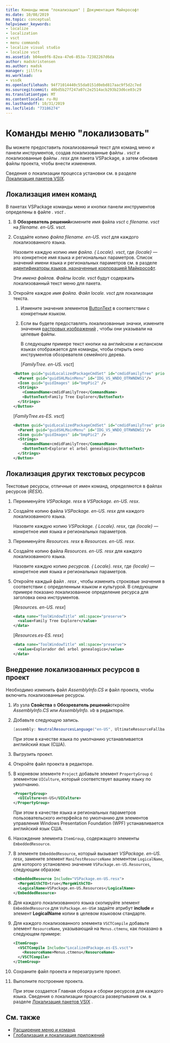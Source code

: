 ```yaml
---
title: Команды меню "локализация" | Документация Майкрософт
ms.date: 10/08/2019
ms.topic: conceptual
helpviewer_keywords:
- localize
- localization
- vsct
- menu commands
- localize visual studio
- localize vsct
ms.assetid: b04ee0f6-82ea-47e6-853a-72382267d6da
author: madskristensen
ms.author: madsk
manager: jillfra
ms.workload:
- vssdk
ms.openlocfilehash: 94f71014440c55da0151d0ebd817aac9f5d2c7ed
ms.sourcegitcommit: 40bd5b27f247a07c2e2514acb293b23d6ce03c29
ms.translationtype: MT
ms.contentlocale: ru-RU
ms.lasthandoff: 10/31/2019
ms.locfileid: "73186274"
---
```

# <a name="localize-menu-commands"></a>Команды меню "локализовать"

Вы можете предоставить локализованный текст для команд меню и панели инструментов, создав локализованные файлы *. vsct* и локализованные файлы *. resx* для пакета VSPackage, а затем обновив файлы проекта, чтобы внести изменения.

Сведения о локализации процесса установки см. в разделе [Локализация пакетов VSIX](../extensibility/localizing-vsix-packages.md).

## <a name="localize-command-names"></a>Локализация имен команд

В пакетах VSPackage команды меню и кнопки панели инструментов определены в файле *. vsct* .

1. В **Обозреватель решений**измените имя файла *vsct* с *filename. vsct* на *filename. en-US. vsct*.

2. Создайте копию *файла filename. en-US. vsct* для каждого локализованного языка.

    Назовите каждую копию *имя файла. { Locale}. vsct*, где *{locale}* — это конкретное имя языка и региональных параметров. Список значений имени языка и региональных параметров см. в разделе [идентификаторы языков, назначенные корпорацией Майкрософт](/windows/uwp/publish/supported-languages).

    Эти *имена файлов. Файлы locale. vsct* будут содержать локализованный текст меню для пакета.

3. Откройте каждое *имя файла. Файл locale. vsct* для локализации текста.

   1. Измените значения элементов [ButtonText](../extensibility/buttontext-element.md) в соответствии с конкретным языком.

   2. Если вы будете предоставлять локализованные значки, измените значения [растровых изображений](../extensibility/bitmap-element.md) , чтобы они указывали на целевые файлы.

      В следующем примере текст кнопки на английском и испанском языках отображается для команды, чтобы открыть окно инструментов обозревателя семейного дерева.

      [*FamilyTree. en-US. vsct*]

   ```xml
   <Button guid="guidLocalizedPackageCmdSet" id="cmdidFamilyTree" priority="0x0100" type="Button">
     <Parent guid="guidSHLMainMenu" id="IDG_VS_WNDO_OTRWNDWS1"/>
     <Icon guid="guidImages" id="bmpPic2" />
     <Strings>
       <CommandName>cmdidFamilyTree</CommandName>
       <ButtonText>Family Tree Explorer</ButtonText>
     </Strings>
   </Button>
   ```

    [*FamilyTree.es-ES. vsct*]

   ```xml
   <Button guid="guidLocalizedPackageCmdSet" id="cmdidFamilyTree" priority="0x0100" type="Button">
     <Parent guid="guidSHLMainMenu" id="IDG_VS_WNDO_OTRWNDWS1"/>
     <Icon guid="guidImages" id="bmpPic2" />
     <Strings>
       <CommandName>cmdidFamilyTree</CommandName>
       <ButtonText>Explorar el arbol genealogico</ButtonText>
     </Strings>
   </Button>
   ```

## <a name="localize-other-text-resources"></a>Локализация других текстовых ресурсов

Текстовые ресурсы, отличные от имен команд, определяются в файлах ресурсов (*RESX*).

1. Переименуйте *VSPackage. resx* в *VSPackage. en-US. resx*.

2. Создайте копию файла *VSPackage. en-US. resx* для каждого локализованного языка.

     Назовите каждую копию *VSPackage. { Locale}. resx*, где *{locale}* — конкретное имя языка и региональных параметров.

3. Переименуйте *Resources. resx* в *Resources. en-US. resx*.

4. Создайте копию файла *Resources. en-US. resx* для каждого локализованного языка.

     Назовите каждую копию *ресурсов. { Locale}. resx*, где *{locale}* — конкретное имя языка и региональных параметров.

5. Откройте каждый файл *. resx* , чтобы изменить строковые значения в соответствии с определенным языком и культурой. В следующем примере показано локализованное определение ресурса для заголовка окна инструментов.

     [*Resources. en-US. resx*]

    ```xml
    <data name="ToolWindowTitle" xml:space="preserve">
      <value>Family Tree Explorer</value>
    </data>
    ```

     [*Resources.es-ES. resx*]

    ```xml
    <data name="ToolWindowTitle" xml:space="preserve">
      <value>Explorador del arbol genealogico</value>
    </data>
    ```

## <a name="incorporate-localized-resources-into-the-project"></a>Внедрение локализованных ресурсов в проект

Необходимо изменить файл *AssemblyInfo.CS* и файл проекта, чтобы включить локализованные ресурсы.

1. Из узла **Свойства** в **Обозреватель решений**откройте *AssemblyInfo.CS* или *AssemblyInfo. vb* в редакторе.

2. Добавьте следующую запись.

    ```csharp
    [assembly: NeutralResourcesLanguage("en-US", UltimateResourceFallbackLocation.Satellite)]
    ```

     При этом в качестве языка по умолчанию устанавливается английский язык (США).

3. Выгрузить проект.

4. Откройте файл проекта в редакторе.

5. В корневом элементе `Project` добавьте элемент `PropertyGroup` с элементом `UICulture`, который соответствует вашему языку по умолчанию.

    ```xml
    <PropertyGroup>
      <UICulture>en-US</UICulture>
    </PropertyGroup>
    ```

     При этом в качестве языка и региональных параметров пользовательского интерфейса по умолчанию для элементов управления Windows Presentation Foundation (WPF) устанавливается английский язык США.

6. Нахождение элемента `ItemGroup`, содержащего элементы `EmbeddedResource`.

7. В элементе `EmbeddedResource`, который вызывает *VSPackage. en-US. resx*, замените элемент `ManifestResourceName` элементом `LogicalName`, для которого установлено значение `VSPackage.en-US.Resources`, следующим образом:

    ```xml
    <EmbeddedResource Include="VSPackage.en-US.resx">
      <MergeWithCTO>true</MergeWithCTO>
      <LogicalName>VSPackage.en-US.Resources</LogicalName>
    </EmbeddedResource>
    ```

8. Для каждого локализованного языка скопируйте элемент `EmbeddedResource` для `VsPackage.en-US`и задайте атрибут **include** и элемент **LogicalName** копии в целевом языковом стандарте.

9. Для каждого локализованного элемента `VSCTCompile` добавьте элемент `ResourceName`, указывающий на `Menus.ctmenu`, как показано в следующем примере:

    ```xml
    <ItemGroup>
      <VSCTCompile Include="LocalizedPackage.es-ES.vsct">
        <ResourceName>Menus.ctmenu</ResourceName>
      </VSCTCompile>
    </ItemGroup>
    ```

10. Сохраните файл проекта и перезагрузите проект.

11. Выполните построение проекта.

     При этом создается Главная сборка и сборки ресурсов для каждого языка. Сведения о локализации процесса развертывания см. в разделе [Локализация пакетов VSIX](../extensibility/localizing-vsix-packages.md) .

## <a name="see-also"></a>См. также

- [Расширение меню и команд](../extensibility/extending-menus-and-commands.md)
- [Глобализация и локализация приложений](../ide/globalizing-and-localizing-applications.md)
